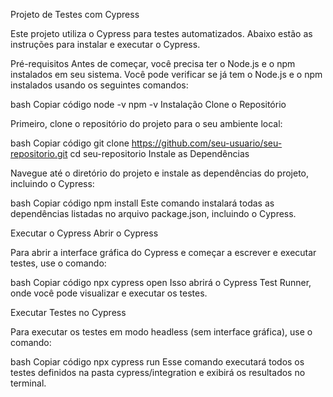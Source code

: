 Projeto de Testes com Cypress

Este projeto utiliza o Cypress para testes automatizados. Abaixo estão as instruções para instalar e executar o Cypress.

Pré-requisitos
Antes de começar, você precisa ter o Node.js e o npm instalados em seu sistema. Você pode verificar se já tem o Node.js e o npm instalados usando os seguintes comandos:

bash
Copiar código
node -v
npm -v
Instalação
Clone o Repositório

Primeiro, clone o repositório do projeto para o seu ambiente local:

bash
Copiar código
git clone https://github.com/seu-usuario/seu-repositorio.git
cd seu-repositorio
Instale as Dependências

Navegue até o diretório do projeto e instale as dependências do projeto, incluindo o Cypress:

bash
Copiar código
npm install
Este comando instalará todas as dependências listadas no arquivo package.json, incluindo o Cypress.

Executar o Cypress
Abrir o Cypress

Para abrir a interface gráfica do Cypress e começar a escrever e executar testes, use o comando:

bash
Copiar código
npx cypress open
Isso abrirá o Cypress Test Runner, onde você pode visualizar e executar os testes.

Executar Testes no Cypress

Para executar os testes em modo headless (sem interface gráfica), use o comando:

bash
Copiar código
npx cypress run
Esse comando executará todos os testes definidos na pasta cypress/integration e exibirá os resultados no terminal.
